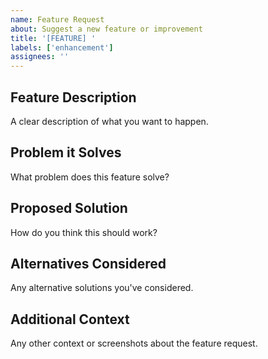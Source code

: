 ```yaml
---
name: Feature Request
about: Suggest a new feature or improvement
title: '[FEATURE] '
labels: ['enhancement']
assignees: ''
---
```


## Feature Description
A clear description of what you want to happen.

## Problem it Solves
What problem does this feature solve?

## Proposed Solution
How do you think this should work?

## Alternatives Considered
Any alternative solutions you've considered.

## Additional Context
Any other context or screenshots about the feature request.
